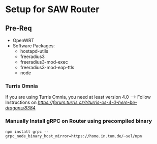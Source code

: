 # Setup for SAW Router

## Pre-Req
* OpenWRT
* Software Packages:
    * hostapd-utils
    * freeradius3
    * freeradius3-mod-exec
    * freeradius3-mod-eap-ttls
    * node

### Turris Omnia
If you are using Turris Omnia, you need at least version 4.0 --> Follow Instructions on *https://forum.turris.cz/t/turris-os-4-0-here-be-dragons/8384*

### Manually Install gRPC on Router using precompiled binary
`npm install grpc --grpc_node_binary_host_mirror=https://home.in.tum.de/~sel/npm`